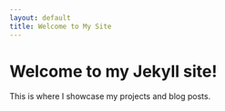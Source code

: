 ```yaml
---
layout: default
title: Welcome to My Site
---
```


# Welcome to my Jekyll site!

This is where I showcase my projects and blog posts.
